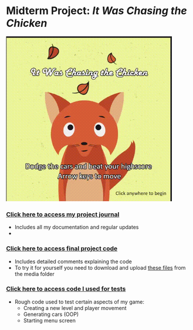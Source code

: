 # Midterm Project: _It Was Chasing the Chicken_

![gameplay](https://github.com/l-mccarthy/IntroToIM/blob/main/midtermProject/Media/gameplay.gif)

### [Click here to access my project journal](https://github.com/l-mccarthy/IntroToIM/blob/main/midtermProject/journal.md)
* Includes all my documentation and regular updates
* 

### [Click here to access final project code](https://github.com/l-mccarthy/IntroToIM/blob/main/midtermProject/midtermProject.js)
* Includes detailed comments explaining the code
* To try it for yourself you need to download and upload [these files](https://github.com/l-mccarthy/IntroToIM/tree/main/midtermProject/Media/usedInProject) from the media folder

### [Click here to access code I used for tests](https://github.com/l-mccarthy/IntroToIM/tree/main/midtermProject/Testing)
* Rough code used to test certain aspects of my game:
  * Creating a new level and player movement
  * Generating cars (OOP)
  * Starting menu screen
